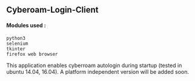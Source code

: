 ## Cyberoam-Login-Client
#### Modules used : 
```
python3
selenium
tkinter
firefox web browser
```
This application enables cyberroam autologin during startup (tested in ubuntu 14.04, 16.04). A platform independent version will be added soon.  
